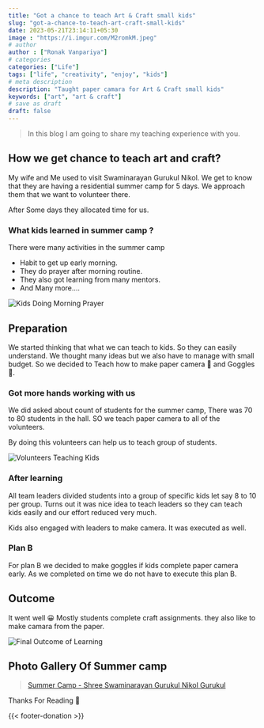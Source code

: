 ```yaml
---
title: "Got a chance to teach Art & Craft small kids"
slug: "got-a-chance-to-teach-art-craft-small-kids"
date: 2023-05-21T23:14:11+05:30
image : "https://i.imgur.com/M2romkM.jpeg"
# author
author : ["Ronak Vanpariya"]
# categories
categories: ["Life"]
tags: ["life", "creativity", "enjoy", "kids"]
# meta description
description: "Taught paper camara for Art & Craft small kids"
keywords: ["art", "art & craft"]
# save as draft
draft: false  
---
```


> In this blog I am going to share my teaching experience with you.

## How we get chance to teach art and craft?
My wife and Me used to visit Swaminarayan Gurukul Nikol. We get to know that they are having a residential summer camp for 5 days. We approach them that we want to volunteer there.

After Some days they allocated time for us.

### What kids learned in summer camp ?
There were many activities in the summer camp
- Habit to get up early morning.
- They do prayer after morning routine.
- They also got learning from many mentors.
- And Many more....

![Kids Doing Morning Prayer](https://i.imgur.com/meMexvW.jpg)

## Preparation

We started thinking that what we can teach to kids. So they can easily understand. We thought many ideas but we also have to manage with small budget. So we decided to Teach how to make paper camera 📸 and Goggles 🥽.

### Got more hands working with us
We did asked about count of students for the summer camp, There was 70 to 80 students in the hall. SO we teach paper camera to all of the volunteers.

By doing this volunteers can help us to teach group of students.

![Volunteers Teaching Kids](https://i.imgur.com/7DOG8jV.jpg)

### After learning
All team leaders divided students into a group of specific kids let say 8 to 10 per group. Turns out it was nice idea to teach leaders so they can teach kids easily and our effort reduced very much.

Kids also engaged with leaders to make camera. It was executed as well. 

### Plan B
For plan B we decided to make goggles if kids complete paper camera early.
As we completed on time we do not have to execute this plan B.

## Outcome

It went well 😀 
Mostly students complete craft assignments. they also like to make camara from the paper.

![Final Outcome of Learning](https://i.imgur.com/sV0C904.jpg)

## Photo Gallery Of Summer camp
<blockquote class="imgur-embed-pub" lang="en" data-id="a/gJgVNhi"  ><a href="//imgur.com/a/gJgVNhi">Summer Camp - Shree Swaminarayan Gurukul Nikol Gurukul</a></blockquote><script async src="//s.imgur.com/min/embed.js" charset="utf-8"></script>


Thanks For Reading 🙏

{{< footer-donation >}}